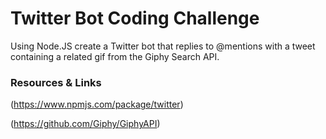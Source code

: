 # Twitter Bot Coding Challenge 

Using Node.JS create a Twitter bot that replies to @mentions with a tweet containing a related gif from the Giphy Search API. 

### Resources & Links 

(https://www.npmjs.com/package/twitter)

(https://github.com/Giphy/GiphyAPI) 

